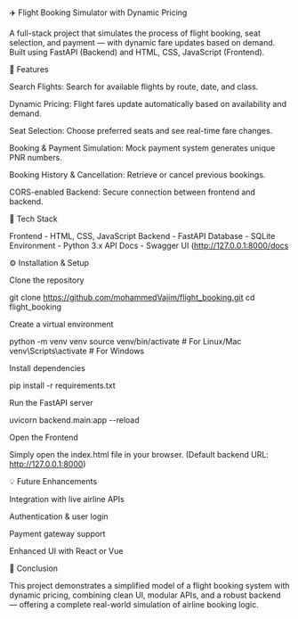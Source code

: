 ✈️ Flight Booking Simulator with Dynamic Pricing

A full-stack project that simulates the process of flight booking, seat selection, and payment — with dynamic fare updates based on demand.
Built using FastAPI (Backend) and HTML, CSS, JavaScript (Frontend).

🚀 Features

Search Flights: Search for available flights by route, date, and class.

Dynamic Pricing: Flight fares update automatically based on availability and demand.

Seat Selection: Choose preferred seats and see real-time fare changes.

Booking & Payment Simulation: Mock payment system generates unique PNR numbers.

Booking History & Cancellation: Retrieve or cancel previous bookings.

CORS-enabled Backend: Secure connection between frontend and backend.

🧩 Tech Stack

Frontend - HTML, CSS, JavaScript
Backend - FastAPI
Database - SQLite
Environment - Python 3.x
API Docs - Swagger UI (http://127.0.0.1:8000/docs

⚙️ Installation & Setup

Clone the repository

git clone https://github.com/mohammedVajim/flight_booking.git
cd flight_booking

Create a virtual environment

python -m venv venv
source venv/bin/activate      # For Linux/Mac
venv\Scripts\activate         # For Windows

Install dependencies

pip install -r requirements.txt

Run the FastAPI server

uvicorn backend.main:app --reload

Open the Frontend

Simply open the index.html file in your browser.
(Default backend URL: http://127.0.0.1:8000)

💡 Future Enhancements

Integration with live airline APIs

Authentication & user login

Payment gateway support

Enhanced UI with React or Vue

🏁 Conclusion

This project demonstrates a simplified model of a flight booking system with dynamic pricing, combining clean UI, modular APIs, and a robust backend — offering a complete real-world simulation of airline booking logic.
